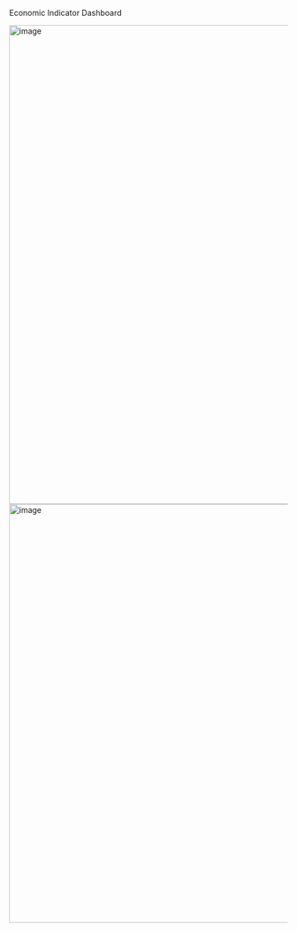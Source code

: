 Economic Indicator Dashboard


<img width="1908" height="865" alt="image" src="https://github.com/user-attachments/assets/a6a1d1ed-e63e-4e05-ae44-7097563d3b88" />


<img width="1643" height="756" alt="image" src="https://github.com/user-attachments/assets/8ecc4dd4-9560-431b-a596-fb55e4fc5802" />
